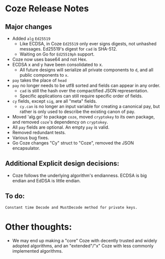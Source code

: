 # Coze Release Notes
## Major changes

- Added `alg` `Ed25519`
	- Like ECDSA, in Coze `Ed25519` only ever signs digests, not unhashed messages.
	Ed25519's digest for `cad` is SHA-512.  
	- Waiting on Go for `Ed25519ph` support. 
- Coze now uses base64 and not Hex.
- ECDSA x and y have been consolidated to x. 
	- All future designs will serialize all private components to `d`, and all
	public components to `x`. 
- `pay` takes the place of `head`
- `pay` no longer needs to be utf8 sorted and fields can appear in any order.
	- `cad` is still the hash over the compactified JSON representation.  
	- Specific applications can still require specific order of fields. 
- `cy` fields, except `sig`, are all "meta" fields.  
	- `cy.can` is no longer an input variable for creating a canonical pay, but
	rather is only used to describe the existing canon of pay.  
- Moved 'alg.go' to package `coze`, moved `cryptokey` to its own package, and
  removed `coze`'s dependency on `cryptokey`.  
- All `pay` fields are optional.  An empty `pay` is valid.  
- Removed redundant tests.
- Various bug fixes.
- Go Coze changes "Cy" struct to "Coze", removed the JSON encapsulator.

## Additional Explicit design decisions:
- Coze follows the underlying algorithm's endianness.  ECDSA is big
  endian and EdDSA is little endian.  

## To do:
	Constant time Decode and MustDecode method for private keys. 

# Other thoughts:
- We may end up making a "core" Coze with decently trusted and widely adopted
algorithms, and an "extended"/"x" Coze with less commonly implemented
algorithms.  